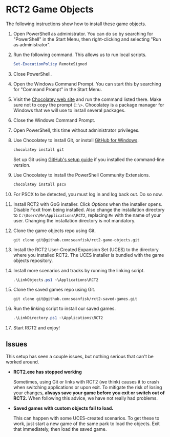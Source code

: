 RCT2 Game Objects
=================

The following instructions show how to install these game objects.

1. Open PowerShell as administrator. You can do so by searching for "PowerShell" in the Start Menu, then right-clicking and selecting "Run as administrator".

1. Run the following command. This allows us to run local scripts.

    ```powershell
    Set-ExecutionPolicy RemoteSigned
    ```

1. Close PowerShell.

1. Open the Windows Command Prompt. You can start this by searching for "Command Prompt" in the Start Menu.

1. Visit the [Chocolatey web site][choco] and run the command listed there. Make sure not to copy the prompt `C:\>`. Chocolatey is a package manager for Windows that we will use to install several packages.

1. Close the Windows Command Prompt.

1. Open PowerShell, this time without administrator privileges.

1. Use Chocolatey to install Git, or install [GitHub for Windows][gh-win].

    ```powershell
    chocolatey install git
    ```

    Set up Git using [GitHub's setup guide][gh-setup] if you installed the command-line version.

1. Use Chocolatey to install the PowerShell Community Extensions.

    ```powershell
    chocolatey install pscx
    ```

1. For PSCX to be detected, you must log in and log back out. Do so now.

1. Install RCT2 with GoG installer. Click *Options* when the installer opens. Disable Foxit from being installed. Also change the installation directory to `C:\Users\Me\Applications\RCT2`, replacing `Me` with the name of your user. Changing the installation directory is not mandatory.

1. Clone the game objects repo using Git.

    ```
    git clone git@github.com:seanfisk/rct2-game-objects.git
    ```

1. Install the RCT2 User-Created Expansion Set (UCES) to the directory where you installed RCT2. The UCES installer is bundled with the game objects repository.

1. Install more scenarios and tracks by running the linking script.

    ```powershell
    .\LinkObjects.ps1 ~\Applications\RCT2
    ```

1. Clone the saved games repo using Git.

    ```
    git clone git@github.com:seanfisk/rct2-saved-games.git
    ```

1. Run the linking script to install our saved games.

    ```powershell
    .\LinkDirectory.ps1 ~\Applications\RCT2
    ```

1. Start RCT2 and enjoy!

[choco]: http://chocolatey.org/
[gh-win]: https://windows.github.com/
[gh-setup]: https://help.github.com/articles/set-up-git

Issues
------

This setup has seen a couple issues, but nothing serious that can't be worked around.

* **RCT2.exe has stopped working**

    Sometimes, using Git or links with RCT2 (we think) causes it to crash when switching applications or upon exit. To mitigate the risk of losing your changes, **always save your game before you exit or switch out of RCT2.** When following this advice, we have not really had problems.

* **Saved games with custom objects fail to load.**

    This can happen with some UCES-created scenarios. To get these to work, just start a new game of the same park to load the objects. Exit that immediately, then load the saved game.